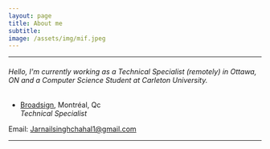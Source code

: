 ```yaml
---
layout: page
title: About me
subtitle:
image: /assets/img/mif.jpeg
---
```


----------

###### Hello, I'm currently working as a Technical Specialist (remotely) in Ottawa, ON and a Computer Science Student at Carleton University.

* [Broadsign](https://www.broadsign.com), Montréal, Qc   
  *Technical Specialist*

Email: Jarnailsinghchahal1@gmail.com

---
